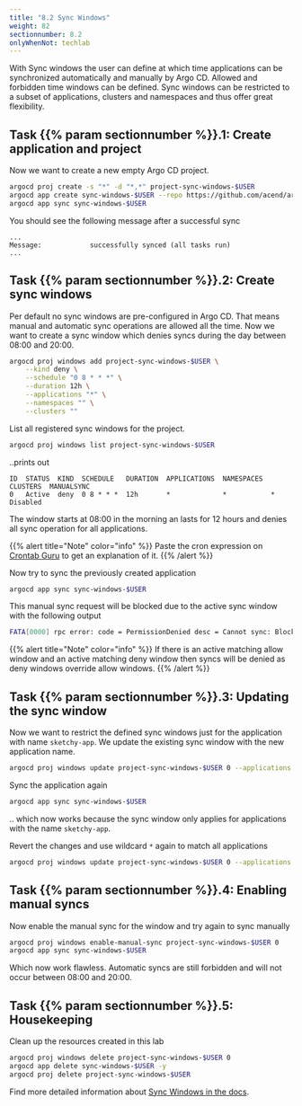 ```yaml
---
title: "8.2 Sync Windows"
weight: 82
sectionnumber: 8.2
onlyWhenNot: techlab
---
```


With Sync windows the user can define at which time applications can be synchronized automatically and manually by Argo CD. Allowed and forbidden time windows can be defined. Sync windows can be restricted to a subset of applications, clusters and namespaces and thus offer great flexibility.


## Task {{% param sectionnumber %}}.1: Create application and project

Now we want to create a new empty Argo CD project.

```bash
argocd proj create -s "*" -d "*,*" project-sync-windows-$USER
argocd app create sync-windows-$USER --repo https://github.com/acend/argocd-training-examples.git --path 'example-app' --dest-server https://kubernetes.default.svc --dest-namespace $USER --project project-sync-windows-$USER
argocd app sync sync-windows-$USER
```

You should see the following message after a successful sync

```
...
Message:            successfully synced (all tasks run)
...
```


## Task {{% param sectionnumber %}}.2: Create sync windows

Per default no sync windows are pre-configured in Argo CD. That means manual and automatic sync operations are allowed all the time. Now we want to create a sync window which denies syncs during the day between 08:00 and 20:00.


```bash
argocd proj windows add project-sync-windows-$USER \
    --kind deny \
    --schedule "0 8 * * *" \
    --duration 12h \
    --applications "*" \
    --namespaces "" \
    --clusters ""
```

List all registered sync windows for the project.

```bash
argocd proj windows list project-sync-windows-$USER
```

..prints out

```
ID  STATUS  KIND  SCHEDULE   DURATION  APPLICATIONS  NAMESPACES  CLUSTERS  MANUALSYNC
0   Active  deny  0 8 * * *  12h       *             *           *         Disabled
```
The window starts at 08:00 in the morning an lasts for 12 hours and denies all sync operation for all applications.

{{% alert title="Note" color="info" %}}
Paste the cron expression on [Crontab Guru](https://crontab.guru/#0_8_*_*_*) to get an explanation of it.
{{% /alert %}}

Now try to sync the previously created application

```bash
argocd app sync sync-windows-$USER
```

This manual sync request will be blocked due to the active sync window with the following output
```bash
FATA[0000] rpc error: code = PermissionDenied desc = Cannot sync: Blocked by sync window
```

{{% alert title="Note" color="info" %}}
If there is an active matching allow window and an active matching deny window then syncs will be denied as deny windows override allow windows.
{{% /alert %}}


## Task {{% param sectionnumber %}}.3: Updating the sync window

Now we want to restrict the defined sync windows just for the application with name `sketchy-app`. We update the existing sync window with the new application name.

```bash
argocd proj windows update project-sync-windows-$USER 0 --applications "sketchy-app"
```

Sync the application again
```bash
argocd app sync sync-windows-$USER
```

.. which now works because the sync window only applies for applications with the name `sketchy-app`.

Revert the changes and use wildcard `*` again to match all applications

```bash
argocd proj windows update project-sync-windows-$USER 0 --applications "*"
```


## Task {{% param sectionnumber %}}.4: Enabling manual syncs

Now enable the manual sync for the window and try again to sync manually

```bash
argocd proj windows enable-manual-sync project-sync-windows-$USER 0
argocd app sync sync-windows-$USER
```

Which now work flawless. Automatic syncs are still forbidden and will not occur between 08:00 and 20:00.


## Task {{% param sectionnumber %}}.5: Housekeeping

Clean up the resources created in this lab

```bash
argocd proj windows delete project-sync-windows-$USER 0
argocd app delete sync-windows-$USER -y
argocd proj delete project-sync-windows-$USER
```

Find more detailed information about [Sync Windows in the docs](https://argoproj.github.io/argo-cd/user-guide/sync_windows/#sync-windows).
